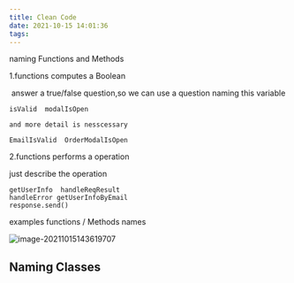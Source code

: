 ```yaml
---
title: Clean Code
date: 2021-10-15 14:01:36
tags:
---
```






naming Functions and Methods

1.functions computes a Boolean  

​	answer a true/false question,so we can use a question naming this variable

``` 
isValid  modalIsOpen 

and more detail is nesscessary

EmailIsValid  OrderModalIsOpen
```

2.functions performs a operation 

  just describe the operation 

``` 
getUserInfo  handleReqResult 
handleError getUserInfoByEmail
response.send()
```



examples  functions / Methods names

![image-20211015143619707](C:\Users\kaka\AppData\Roaming\Typora\typora-user-images\image-20211015143619707.png)





## Naming Classes

